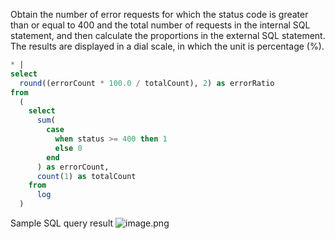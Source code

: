 Obtain the number of error requests for which the status code is greater than or equal to 400 and the total number of requests in the internal SQL statement, and then calculate the proportions in the external SQL statement. The results are displayed in a dial scale, in which the unit is percentage (%).
```sql
* |
select
  round((errorCount * 100.0 / totalCount), 2) as errorRatio
from
  (
    select
      sum(
        case
          when status >= 400 then 1
          else 0
        end
      ) as errorCount,
      count(1) as totalCount
    from
      log
  )
```
Sample SQL query result
![image.png](/img/src/sqldemo/tomcat错误请求占比/5dc737065737ada1ed7d0b61bb625130a647c84491e99e4ded94f4f353288b4d.png)

